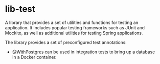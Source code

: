# lib-test

A library that provides a set of utilities and functions for testing an application. It includes popular testing
frameworks such as JUnit and Mockito, as well as additional utilities for testing Spring applications.

The library provides a set of preconfigured test annotations:

* [@WithPostgres](./src/main/kotlin/com/jet/test/annotations/WithPostgres.kt) can be used in integration tests to bring
  up a database in a Docker container.